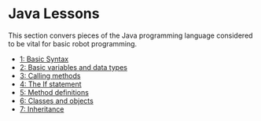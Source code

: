 # Java Lessons
This section convers pieces of the Java programming language considered to be
vital for basic robot programming.

* [1: Basic Syntax](./1_syntax.md)
* [2: Basic variables and data types](./2_variables_datatypes.md)
* [3: Calling methods](./3_method_calls.md)
* [4: The If statement](./4_if_statement.md)
* [5: Method definitions](./5_method_definitions.md)
* [6: Classes and objects](./6_classes_and_objects.md)
* [7: Inheritance](./7_inheritance.md)
